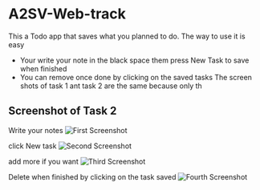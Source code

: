 # A2SV-Web-track

This a Todo app that saves what you planned to do.
The way to use it is easy

- Your write your note in the black space them press New Task to save when finished
- You can remove once done by clicking on the saved tasks
  The screen shots of task 1 ant task 2 are the same because only th

## Screenshot of Task 2

Write your notes
![First Screenshot](images/First.png)

click New task
![Second Screenshot](images/Second.png)

add more if you want
![Third Screenshot](images/Third.png)

Delete when finished by clicking on the task saved
![Fourth Screenshot](images/Fourth.png)
